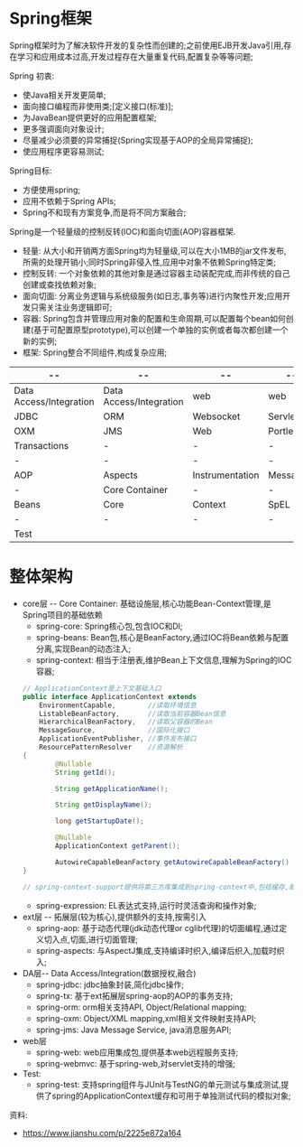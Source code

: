# Spring框架

Spring框架时为了解决软件开发的复杂性而创建的;之前使用EJB开发Java引用,存在学习和应用成本过高,开发过程存在大量重复代码,配置复杂等等问题;

Spring 初衷:
- 使Java相关开发更简单;
- 面向接口编程而非使用类;[定义接口(标准)];
- 为JavaBean提供更好的应用配置框架;
- 更多强调面向对象设计;
- 尽量减少必须要的异常捕捉(Spring实现基于AOP的全局异常捕捉);
- 使应用程序更容易测试;

Spring目标:
- 方便使用spring;
- 应用不依赖于Spring APIs;
- Spring不和现有方案竞争,而是将不同方案融合;

Spring是一个轻量级的控制反转(IOC)和面向切面(AOP)容器框架.
- 轻量: 从大小和开销两方面Spring均为轻量级,可以在大小1MB的jar文件发布,所需的处理开销小;同时Spring非侵入性,应用中对象不依赖Spring特定类;
- 控制反转: 一个对象依赖的其他对象是通过容器主动装配完成,而非传统的自己创建或查找依赖对象;
- 面向切面: 分离业务逻辑与系统级服务(如日志,事务等)进行内聚性开发;应用开发只需关注业务逻辑即可;
- 容器: Spring包含并管理应用对象的配置和生命周期,可以配置每个bean如何创建(基于可配置原型prototype),可以创建一个单独的实例或者每次都创建一个新的实例;
- 框架: Spring整合不同组件,构成复杂应用;

|--|--|--|--|
|-|-|-|-|
|Data Access/Integration| Data Access/Integration| web| web |
|JDBC|ORM|Websocket|Servlet|
| OXM | JMS | Web | Portlet |
| Transactions|-|-|-|
|-|-|-|-|
|AOP| Aspects |Instrumentation | Messaging |
|-|Core Container | -|-|
| Beans | Core | Context | SpEL |
| -|  - | - | -|
| Test |

# 整体架构

- core层 -- Core Container: 基础设施层,核心功能Bean-Context管理,是Spring项目的基础依赖
    - spring-core: Spring核心包,包含IOC和DI;
    - spring-beans: Bean包,核心是BeanFactory,通过IOC将Bean依赖与配置分离,实现Bean的动态注入;
    - spring-context: 相当于注册表,维护Bean上下文信息,理解为Spring的IOC容器;
    ```Java
    // ApplicationContext是上下文基础入口
    public interface ApplicationContext extends 
        EnvironmentCapable,        //读取环境信息
        ListableBeanFactory,       //读取当前容器Bean信息
        HierarchicalBeanFactory,   //读取父容器的Bean
        MessageSource,             //国际化接口
        ApplicationEventPublisher, //事件发布接口
        ResourcePatternResolver    //资源解析
    {
            @Nullable
            String getId();

            String getApplicationName();

            String getDisplayName();

            long getStartupDate();

            @Nullable
            ApplicationContext getParent();

            AutowireCapableBeanFactory getAutowireCapableBeanFactory() throws IllegalStateException;
    }

    // spring-context-support提供将第三方库集成到spring-context中,包括缓存,邮件,定时调度,模板引擎;[源码中可查询目录]
    ```
    - spring-expression: EL表达式支持,运行时灵活查询和操作对象;
- ext层 -- 拓展层(较为核心),提供额外的支持,按需引入
    - spring-aop: 基于动态代理(jdk动态代理or cglib代理)的切面编程,通过定义切入点,切面,进行切面管理;
    - spring-aspects: 与AspectJ集成,支持编译时织入,编译后织入,加载时织入;
- DA层-- Data Access/Integration(数据授权,融合)
    - spring-jdbc: jdbc抽象封装,简化jdbc操作;
    - spring-tx: 基于ext拓展层spring-aop的AOP的事务支持;
    - spring-orm: orm相关支持API,  Object/Relational mapping;
    - spring-oxm: Object/XML mapping,xml相关文件映射支持API;
    - spring-jms: Java Message Service, java消息服务API;
- web层
    - spring-web: web应用集成包,提供基本web远程服务支持;
    - spring-webmvc: 基于spring-web,对servlet支持的增强;
- Test:
    - spring-test: 支持spring组件与JUnit与TestNG的单元测试与集成测试,提供了spring的ApplicationContext缓存和可用于单独测试代码的模拟对象;

资料:
- https://www.jianshu.com/p/2225e872a164